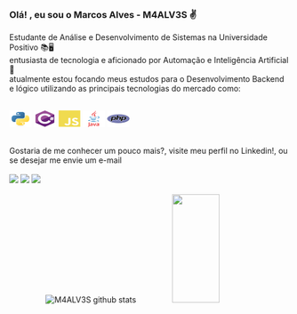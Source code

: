 ###  Olá! , eu sou o Marcos Alves - M4ALV3S ✌️
Estudante de Análise e Desenvolvimento de Sistemas na Universidade Positivo 📚🖥️ <br>
entusiasta de tecnologia e aficionado por Automação e Inteligência Artificial 🤖 <br>
atualmente estou focando meus estudos para o Desenvolvimento Backend <br> 
e lógico utilizando as principais tecnologias do mercado como: <br>
<div style="display: inline_block"><br>
  <img align="center" alt="Rafa-Python" height="30" width="40" src="https://raw.githubusercontent.com/devicons/devicon/master/icons/python/python-original.svg">
  <img align="center" alt="Rafa-Csharp" height="30" width="40" src="https://raw.githubusercontent.com/devicons/devicon/master/icons/csharp/csharp-original.svg">
  <img align="center" alt="Rafa-Js" height="30" width="40" src="https://raw.githubusercontent.com/devicons/devicon/master/icons/javascript/javascript-plain.svg">
  <img align="center" alt="Rafa-Ts" height="30" width="40" src="https://github.com/devicons/devicon/blob/master/icons/java/java-original-wordmark.svg">
  <img align="center" alt="Rafa-Ts" height="30" width="40" src="https://github.com/devicons/devicon/blob/master/icons/php/php-original.svg"> 
</div> <br>
<div> <br>
Gostaria de me conhecer um pouco mais?, visite meu perfil no Linkedin!, ou se desejar me envie um e-mail <br>
 <br>
  <a href = "mailto:alvesmarcosdesa@gmail.com"><img src="https://img.shields.io/badge/Gmail-D14836?style=for-the-badge&logo=gmail&logoColor=white" target="_blank"></a>
  <a href="https://www.linkedin.com/in/marcos-alves-de-s%C3%A1-1aa392275" target="_blank"><img src="https://img.shields.io/badge/-LinkedIn-%230077B5?style=for-the-badge&logo=linkedin&logoColor=white" target="_blank"></a> 
  <a href = "mailto:marcos_14alves@outlook.com"><img src="https://img.shields.io/badge/Microsoft_Outlook-0078D4?style=for-the-badge&logo=microsoft-outlook&logoColor=white" target="_blank"></a>  
</div> <br>

<div align="center">  
  <img width="49%" height="195px" src="https://github-readme-stats.vercel.app/api?username=m4alv3s&show_icons=true&count_private=true&hide_border=true&title_color=00bfbf&icon_color=00bfbf&text_color=c9d1d9&bg_color=0d1117" alt="M4ALV3S github stats" /> 
  <img width="41%" height="195px" src="https://github-readme-stats.vercel.app/api/top-langs/?username=m4alv3s&layout=compact&hide_border=true&title_color=00bfbf&text_color=00bfbf&bg_color=0d1117" />
</div>




